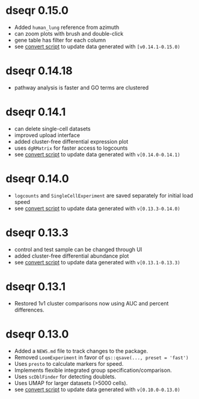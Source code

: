 # dseqr 0.15.0
* Added `human_lung` reference from azimuth
* can zoom plots with brush and double-click
* gene table has filter for each column
* see [convert script](data-raw/convert/0.15.0.R) to update data generated with `[v0.14.1-0.15.0)`


# dseqr 0.14.18
* pathway analysis is faster and GO terms are clustered


# dseqr 0.14.1
* can delete single-cell datasets
* improved upload interface
* added cluster-free differential expression plot
* uses `dgRMatrix` for faster access to logcounts
* see [convert script](data-raw/convert/0.14.1.R) to update data generated with `v[0.14.0-0.14.1)`


# dseqr 0.14.0
* `logcounts` and `SingleCellExperiment` are saved separately for initial load speed
* see [convert script](data-raw/convert/0.14.0.R) to update data generated with `v[0.13.3-0.14.0)`


# dseqr 0.13.3
* control and test sample can be changed through UI
* added cluster-free differential abundance plot
* see [convert script](data-raw/convert/0.13.3.R) to update data generated with `v[0.13.1-0.13.3)`


# dseqr 0.13.1
* Restored 1v1 cluster comparisons now using AUC and percent differences.


# dseqr 0.13.0
* Added a `NEWS.md` file to track changes to the package.
* Removed `LoomExperiment` in favor of `qs::qsave(..., preset = 'fast')`
* Uses `presto` to calculate markers for speed.
* Implements flexible integrated group specification/comparison.
* Uses `scDblFinder` for detecting doublets.
* Uses UMAP for larger datasets (>5000 cells).
* see [convert script](data-raw/convert/0.13.0.R) to update data generated with `v[0.10.0-0.13.0)`
